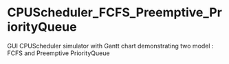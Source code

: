 # CPUScheduler_FCFS_Preemptive_PriorityQueue
GUI CPUScheduler simulator with Gantt chart demonstrating two model : FCFS  and Preemptive PriorityQueue
